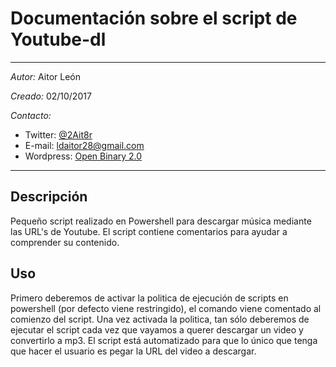 # Documentación sobre el script de Youtube-dl
***
*Autor:* Aitor León

*Creado:* 02/10/2017

*Contacto:*

- Twitter: [@2Ait8r](http://twitter.com/2Ait8r)
- E-mail: ldaitor28@gmail.com
- Wordpress: [Open Binary 2.0](https://openbinary20.wordpress.com)
***
## Descripción
Pequeño script realizado en Powershell para descargar música mediante las URL's de Youtube. El script contiene comentarios para ayudar a comprender su contenido.
## Uso
Primero deberemos de activar la politica de ejecución de scripts en powershell (por defecto viene restringido), el comando viene comentado al comienzo del script.
Una vez activada la politica, tan sólo deberemos de ejecutar el script cada vez que vayamos a querer descargar un video y convertirlo a mp3.
El script está automatizado para que lo único que tenga que hacer el usuario es pegar la URL del video a descargar.
